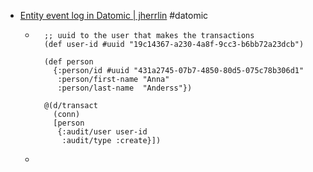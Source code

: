 - [Entity event log in Datomic | jherrlin](https://jherrlin.github.io/posts/datomic-entity-event-log/) #datomic
	- ```
	    ;; uuid to the user that makes the transactions
	    (def user-id #uuid "19c14367-a230-4a8f-9cc3-b6bb72a23dcb")
	  
	    (def person
	      {:person/id #uuid "431a2745-07b7-4850-80d5-075c78b306d1"
	       :person/first-name "Anna"
	       :person/last-name  "Anderss"})
	  
	    @(d/transact
	      (conn)
	      [person
	       {:audit/user user-id
	        :audit/type :create}])
	  
	  ```
	-